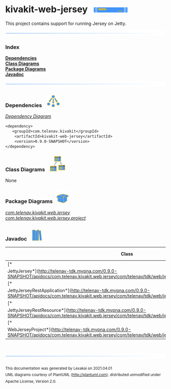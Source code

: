# kivakit-web-jersey &nbsp;&nbsp;![](../../documentation/images/server-16.png)

This project contains support for running Jersey on Jetty.

![](documentation/images/horizontal-line.png)

### Index

[**Dependencies**](#dependencies)  
[**Class Diagrams**](#class-diagrams)  
[**Package Diagrams**](#package-diagrams)  
[**Javadoc**](#javadoc)

![](documentation/images/horizontal-line.png)

[//]: # (start-user-text)


[//]: # (end-user-text)

### Dependencies <a name="dependencies"></a> &nbsp;&nbsp;  ![](documentation/images/dependencies-40.png)

[*Dependency Diagram*](documentation/diagrams/dependencies.svg)

    <dependency>
       <groupId>com.telenav.kivakit</groupId>
        <artifactId>kivakit-web-jersey</artifactId>
        <version>0.9.0-SNAPSHOT</version>
    </dependency>

### Class Diagrams <a name="class-diagrams"></a> &nbsp; &nbsp;![](documentation/images/diagram-48.png)

None

### Package Diagrams <a name="package-diagrams"></a> &nbsp;&nbsp;![](documentation/images/box-40.png)

[*com.telenav.kivakit.web.jersey*](documentation/diagrams/com.telenav.kivakit.web.jersey.svg)  
[*com.telenav.kivakit.web.jersey.project*](documentation/diagrams/com.telenav.kivakit.web.jersey.project.svg)

### Javadoc <a name="javadoc"></a> &nbsp;&nbsp;![](documentation/images/books-40.png)

| Class | Documentation Sections |
|---|---|
| [*
JettyJersey*](http://telenav-tdk.mypna.com/0.9.0-SNAPSHOT/apidocs/com.telenav.kivakit.web.jersey/com/telenav/tdk/web/jersey/JettyJersey.html) |  |  
| [*
JettyJerseyRestApplication*](http://telenav-tdk.mypna.com/0.9.0-SNAPSHOT/apidocs/com.telenav.kivakit.web.jersey/com/telenav/tdk/web/jersey/JettyJerseyRestApplication.html) |  |  
| [*
JettyJerseyRestResource*](http://telenav-tdk.mypna.com/0.9.0-SNAPSHOT/apidocs/com.telenav.kivakit.web.jersey/com/telenav/tdk/web/jersey/JettyJerseyRestResource.html) |  |  
| [*
WebJerseyProject*](http://telenav-tdk.mypna.com/0.9.0-SNAPSHOT/apidocs/com.telenav.kivakit.web.jersey/com/telenav/tdk/web/jersey/project/WebJerseyProject.html) |  |  

[//]: # (start-user-text)


[//]: # (end-user-text)

<br/>

![](documentation/images/horizontal-line.png)

<sub>This documentation was generated by Lexakai on 2021.04.01</sub>    
<sub>UML diagrams courtesy of PlantUML (http://plantuml.com), distributed unmodified under Apache License, Version 2.0.</sub>

